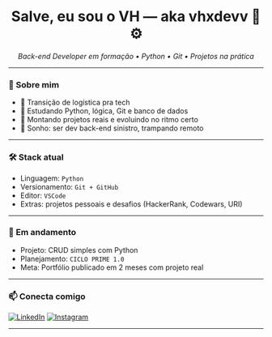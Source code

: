 <h1 align="center">Salve, eu sou o VH — aka vhxdevv 🧠⚙️</h1>

<p align="center">
  <i>Back-end Developer em formação • Python • Git • Projetos na prática</i>
</p>

---

### 🧩 Sobre mim

- 🔁 Transição de logística pra tech
- 🔧 Estudando Python, lógica, Git e banco de dados
- 🧪 Montando projetos reais e evoluindo no ritmo certo
- 🚀 Sonho: ser dev back-end sinistro, trampando remoto

---

### 🛠️ Stack atual

- Linguagem: `Python`
- Versionamento: `Git + GitHub`
- Editor: `VSCode`
- Extras: projetos pessoais e desafios (HackerRank, Codewars, URI)

---

### 📌 Em andamento

- Projeto: CRUD simples com Python
- Planejamento: `CICLO PRIME 1.0`
- Meta: Portfólio publicado em 2 meses com projeto real

---

### 📫 Conecta comigo

[![LinkedIn](https://img.shields.io/badge/-LinkedIn-0A66C2?style=flat-square&logo=linkedin&logoColor=white)](https://www.linkedin.com/in/victor-hugo-5b2912332)
[![Instagram](https://img.shields.io/badge/-Instagram-E4405F?style=flat-square&logo=instagram&logoColor=white)](https://instagram.com/vitinxxy)

---
